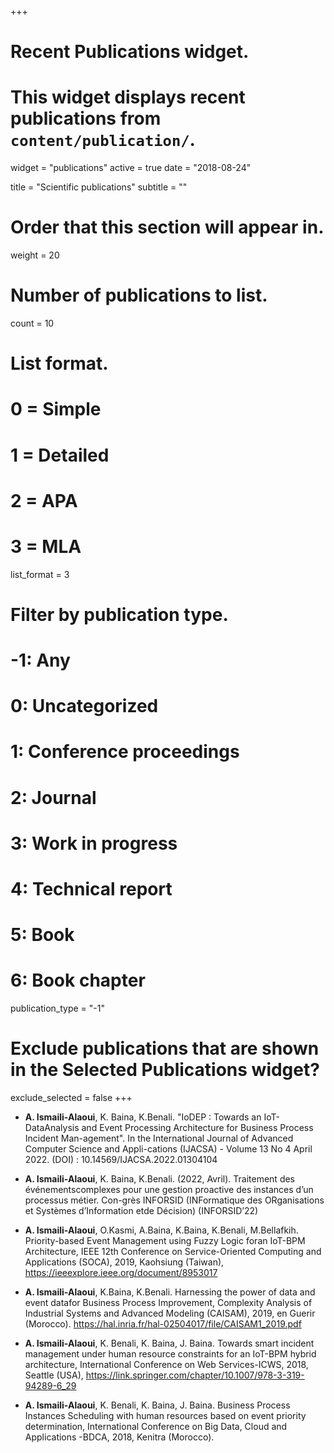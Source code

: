 +++
# Recent Publications widget.
# This widget displays recent publications from `content/publication/`.
widget = "publications"
active = true
date = "2018-08-24"

title = "Scientific publications"
subtitle = ""

# Order that this section will appear in.
weight = 20

# Number of publications to list.
count = 10

# List format.
#   0 = Simple
#   1 = Detailed
#   2 = APA
#   3 = MLA
list_format = 3

# Filter by publication type.
# -1: Any
#  0: Uncategorized
#  1: Conference proceedings
#  2: Journal
#  3: Work in progress
#  4: Technical report
#  5: Book
#  6: Book chapter
publication_type = "-1"

# Exclude publications that are shown in the Selected Publications widget?
exclude_selected = false
+++
* __A. Ismaili-Alaoui__, K. Baina, K.Benali. "IoDEP : Towards an IoT-DataAnalysis and Event Processing Architecture for Business Process Incident Man-agement". In the International Journal of Advanced Computer Science and Appli-cations (IJACSA) - Volume 13 No 4 April 2022. (DOI) : 10.14569/IJACSA.2022.01304104

* __A. Ismaili-Alaoui__, K. Baina, K.Benali. (2022, Avril). Traitement des événementscomplexes pour une gestion proactive des instances d’un processus métier. Con-grès INFORSID (INFormatique des ORganisations et Systèmes d’Information etde Décision) (INFORSID’22)

* __A. Ismaili-Alaoui__, O.Kasmi, A.Baina, K.Baina, K.Benali, M.Bellafkih.  Priority-based Event Management using Fuzzy Logic foran IoT-BPM Architecture,  IEEE 12th Conference on Service-Oriented Computing and Applications (SOCA), 2019, Kaohsiung (Taiwan), https://ieeexplore.ieee.org/document/8953017

* __A. Ismaili-Alaoui__, K.Baina, K.Benali.  Harnessing the power of data and event datafor Business Process Improvement,  Complexity Analysis of Industrial Systems and Advanced Modeling (CAISAM), 2019, en Guerir (Morocco). https://hal.inria.fr/hal-02504017/file/CAISAM1_2019.pdf


* __A. Ismaili-Alaoui__, K. Benali, K. Baina, J. Baina.  Towards smart incident management under human resource
constraints for an IoT-BPM hybrid architecture, International Conference on Web Services-ICWS, 2018, Seattle (USA), https://link.springer.com/chapter/10.1007/978-3-319-94289-6_29

* __A. Ismaili-Alaoui__, K. Benali, K. Baina, J. Baina.  Business Process Instances Scheduling with human resources based on event priority determination, International Conference on Big Data, Cloud and Applications -BDCA, 2018, Kenitra (Morocco).





